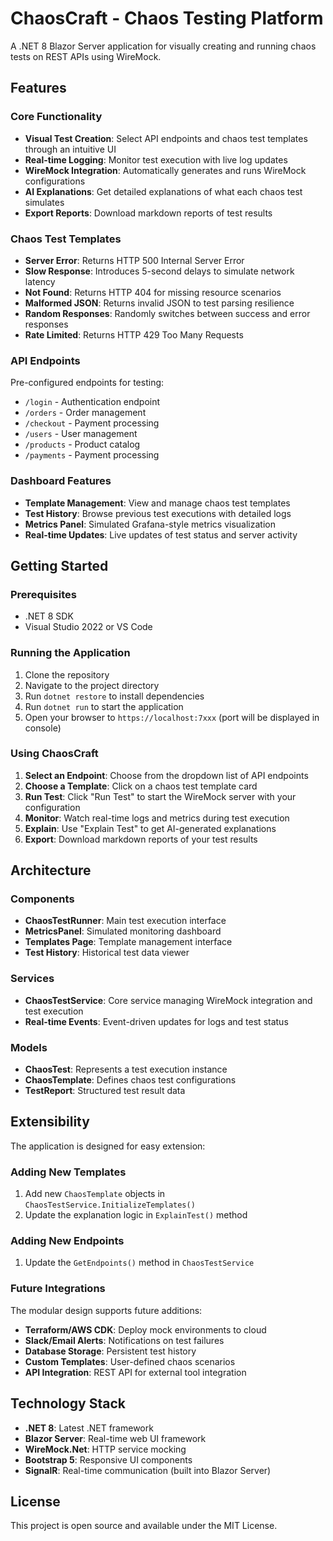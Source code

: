 # ChaosCraft - Chaos Testing Platform

A .NET 8 Blazor Server application for visually creating and running chaos tests on REST APIs using WireMock.

## Features

### Core Functionality
- **Visual Test Creation**: Select API endpoints and chaos test templates through an intuitive UI
- **Real-time Logging**: Monitor test execution with live log updates
- **WireMock Integration**: Automatically generates and runs WireMock configurations
- **AI Explanations**: Get detailed explanations of what each chaos test simulates
- **Export Reports**: Download markdown reports of test results

### Chaos Test Templates
- **Server Error**: Returns HTTP 500 Internal Server Error
- **Slow Response**: Introduces 5-second delays to simulate network latency
- **Not Found**: Returns HTTP 404 for missing resource scenarios
- **Malformed JSON**: Returns invalid JSON to test parsing resilience
- **Random Responses**: Randomly switches between success and error responses
- **Rate Limited**: Returns HTTP 429 Too Many Requests

### API Endpoints
Pre-configured endpoints for testing:
- `/login` - Authentication endpoint
- `/orders` - Order management
- `/checkout` - Payment processing
- `/users` - User management
- `/products` - Product catalog
- `/payments` - Payment processing

### Dashboard Features
- **Template Management**: View and manage chaos test templates
- **Test History**: Browse previous test executions with detailed logs
- **Metrics Panel**: Simulated Grafana-style metrics visualization
- **Real-time Updates**: Live updates of test status and server activity

## Getting Started

### Prerequisites
- .NET 8 SDK
- Visual Studio 2022 or VS Code

### Running the Application
1. Clone the repository
2. Navigate to the project directory
3. Run `dotnet restore` to install dependencies
4. Run `dotnet run` to start the application
5. Open your browser to `https://localhost:7xxx` (port will be displayed in console)

### Using ChaosCraft
1. **Select an Endpoint**: Choose from the dropdown list of API endpoints
2. **Choose a Template**: Click on a chaos test template card
3. **Run Test**: Click "Run Test" to start the WireMock server with your configuration
4. **Monitor**: Watch real-time logs and metrics during test execution
5. **Explain**: Use "Explain Test" to get AI-generated explanations
6. **Export**: Download markdown reports of your test results

## Architecture

### Components
- **ChaosTestRunner**: Main test execution interface
- **MetricsPanel**: Simulated monitoring dashboard
- **Templates Page**: Template management interface
- **Test History**: Historical test data viewer

### Services
- **ChaosTestService**: Core service managing WireMock integration and test execution
- **Real-time Events**: Event-driven updates for logs and test status

### Models
- **ChaosTest**: Represents a test execution instance
- **ChaosTemplate**: Defines chaos test configurations
- **TestReport**: Structured test result data

## Extensibility

The application is designed for easy extension:

### Adding New Templates
1. Add new `ChaosTemplate` objects in `ChaosTestService.InitializeTemplates()`
2. Update the explanation logic in `ExplainTest()` method

### Adding New Endpoints
1. Update the `GetEndpoints()` method in `ChaosTestService`

### Future Integrations
The modular design supports future additions:
- **Terraform/AWS CDK**: Deploy mock environments to cloud
- **Slack/Email Alerts**: Notifications on test failures
- **Database Storage**: Persistent test history
- **Custom Templates**: User-defined chaos scenarios
- **API Integration**: REST API for external tool integration

## Technology Stack
- **.NET 8**: Latest .NET framework
- **Blazor Server**: Real-time web UI framework
- **WireMock.Net**: HTTP service mocking
- **Bootstrap 5**: Responsive UI components
- **SignalR**: Real-time communication (built into Blazor Server)

## License
This project is open source and available under the MIT License.